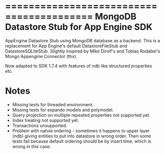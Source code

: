 =========================================
MongoDB Datastore Stub for App Engine SDK
=========================================
AppEngine Datastore Stub using MongoDB database as a backend. This is a replacement for
App Engine's default DatastoreFileStub and DatastoreSQLiteStub. Slightly inspired by
Mike Dirolf's and Tobias Rodabel's Mongo Appengine Connector (thx).

Now adapted to SDK 1.7.4 with features of ndb like structured properties etc.

Notes
=====
* Missing tests for threaded environment.
* Missing tests for expando models and polymodel.
* Query projection on multiple repeated properties not supported yet.
* Index treating not supported yet.
* Transactions unsupported.
* Problem with natvie ordering - sometimes it happens to upper layer (ndb) giving entities
  to put into datastore in wrong order. Then some tests fail because default ordering should
  be by insert time, which is wrong in this case.
